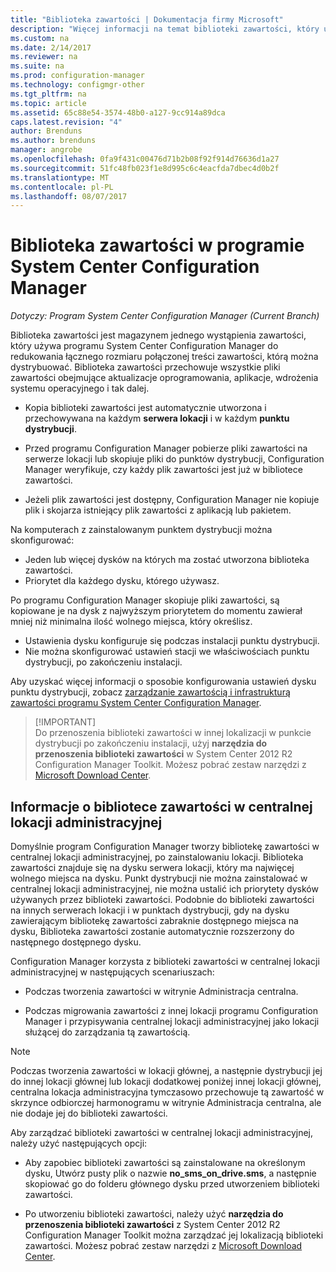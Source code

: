 ```yaml
---
title: "Biblioteka zawartości | Dokumentacja firmy Microsoft"
description: "Więcej informacji na temat biblioteki zawartości, który używa programu System Center Configuration Manager do redukowania łącznego rozmiaru zawartości rozproszonego."
ms.custom: na
ms.date: 2/14/2017
ms.reviewer: na
ms.suite: na
ms.prod: configuration-manager
ms.technology: configmgr-other
ms.tgt_pltfrm: na
ms.topic: article
ms.assetid: 65c88e54-3574-48b0-a127-9cc914a89dca
caps.latest.revision: "4"
author: Brenduns
ms.author: brenduns
manager: angrobe
ms.openlocfilehash: 0fa9f431c00476d71b2b08f92f914d76636d1a27
ms.sourcegitcommit: 51fc48fb023f1e8d995c6c4eacfda7dbec4d0b2f
ms.translationtype: MT
ms.contentlocale: pl-PL
ms.lasthandoff: 08/07/2017
---
```

# <a name="the-content-library-in-system-center-configuration-manager"></a>Biblioteka zawartości w programie System Center Configuration Manager

*Dotyczy: Program System Center Configuration Manager (Current Branch)*

Biblioteka zawartości jest magazynem jednego wystąpienia zawartości, który używa programu System Center Configuration Manager do redukowania łącznego rozmiaru połączonej treści zawartości, którą można dystrybuować. Biblioteka zawartości przechowuje wszystkie pliki zawartości obejmujące aktualizacje oprogramowania, aplikacje, wdrożenia systemu operacyjnego i tak dalej.

 - Kopia biblioteki zawartości jest automatycznie utworzona i przechowywana na każdym **serwera lokacji** i w każdym **punktu dystrybucji**.

 - Przed programu Configuration Manager pobierze pliki zawartości na serwerze lokacji lub skopiuje pliki do punktów dystrybucji, Configuration Manager weryfikuje, czy każdy plik zawartości jest już w bibliotece zawartości.
 - Jeżeli plik zawartości jest dostępny, Configuration Manager nie kopiuje plik i skojarza istniejący plik zawartości z aplikacją lub pakietem.

Na komputerach z zainstalowanym punktem dystrybucji można skonfigurować:

- Jeden lub więcej dysków na których ma zostać utworzona biblioteka zawartości.
- Priorytet dla każdego dysku, którego używasz.

Po programu Configuration Manager skopiuje pliki zawartości, są kopiowane je na dysk z najwyższym priorytetem do momentu zawierał mniej niż minimalna ilość wolnego miejsca, który określisz.
- Ustawienia dysku konfiguruje się podczas instalacji punktu dystrybucji.
- Nie można skonfigurować ustawień stacji we właściwościach punktu dystrybucji, po zakończeniu instalacji.


Aby uzyskać więcej informacji o sposobie konfigurowania ustawień dysku punktu dystrybucji, zobacz [zarządzanie zawartością i infrastrukturą zawartości programu System Center Configuration Manager](../../../core/servers/deploy/configure/manage-content-and-content-infrastructure.md).  


>  [!IMPORTANT]  
>  Do przenoszenia biblioteki zawartości w innej lokalizacji w punkcie dystrybucji po zakończeniu instalacji, użyj **narzędzia do przenoszenia biblioteki zawartości** w System Center 2012 R2 Configuration Manager Toolkit. Możesz pobrać zestaw narzędzi z [Microsoft Download Center](http://go.microsoft.com/fwlink/?LinkId=279566).  

## <a name="about-the-content-library-on-the-central-administration-site"></a>Informacje o bibliotece zawartości w centralnej lokacji administracyjnej  
 Domyślnie program Configuration Manager tworzy bibliotekę zawartości w centralnej lokacji administracyjnej, po zainstalowaniu lokacji. Biblioteka zawartości znajduje się na dysku serwera lokacji, który ma najwięcej wolnego miejsca na dysku. Punkt dystrybucji nie można zainstalować w centralnej lokacji administracyjnej, nie można ustalić ich priorytety dysków używanych przez biblioteki zawartości. Podobnie do biblioteki zawartości na innych serwerach lokacji i w punktach dystrybucji, gdy na dysku zawierającym bibliotekę zawartości zabraknie dostępnego miejsca na dysku, Biblioteka zawartości zostanie automatycznie rozszerzony do następnego dostępnego dysku.  

 Configuration Manager korzysta z biblioteki zawartości w centralnej lokacji administracyjnej w następujących scenariuszach:  

-   Podczas tworzenia zawartości w witrynie Administracja centralna.  

-   Podczas migrowania zawartości z innej lokacji programu Configuration Manager i przypisywania centralnej lokacji administracyjnej jako lokacji służącej do zarządzania tą zawartością.  

> [!NOTE]  
>  Podczas tworzenia zawartości w lokacji głównej, a następnie dystrybucji jej do innej lokacji głównej lub lokacji dodatkowej poniżej innej lokacji głównej, centralna lokacja administracyjna tymczasowo przechowuje tą zawartość w skrzynce odbiorczej harmonogramu w witrynie Administracja centralna, ale nie dodaje jej do biblioteki zawartości.  

 Aby zarządzać biblioteki zawartości w centralnej lokacji administracyjnej, należy użyć następujących opcji:  

-   Aby zapobiec biblioteki zawartości są zainstalowane na określonym dysku, Utwórz pusty plik o nazwie **no_sms_on_drive.sms**, a następnie skopiować go do folderu głównego dysku przed utworzeniem biblioteki zawartości.  

-   Po utworzeniu biblioteki zawartości, należy użyć **narzędzia do przenoszenia biblioteki zawartości** z System Center 2012 R2 Configuration Manager Toolkit można zarządzać jej lokalizacją biblioteki zawartości. Możesz pobrać zestaw narzędzi z [Microsoft Download Center](http://go.microsoft.com/fwlink/?LinkId=279566).  
